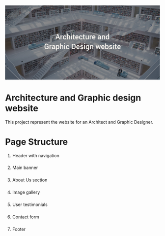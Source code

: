 ![](img/banner_desgin_2.jpg)
# Architecture and Graphic design website
This project represent the website for an Architect and Graphic Designer.

# Page Structure
1. Header with navigation <h3>
2. Main banner <h3>
3. About Us section <h3>
4. Image gallery <h3>
5. User testimonials <h3>
6. Contact form <h3>
8. Footer <h3>
